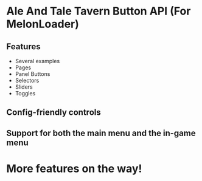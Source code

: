 # Ale And Tale Tavern Button API (For MelonLoader)

## Features

- Several examples
- Pages
- Panel Buttons
- Selectors
- Sliders
- Toggles
  
## Config-friendly controls
## Support for both the main menu and the in-game menu

# More features on the way!
